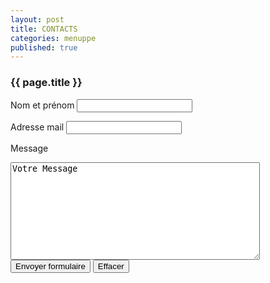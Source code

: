 ```yaml
---
layout: post
title: CONTACTS
categories: menuppe
published: true
---
```


### {{ page.title }}

<form id="ajax_form" action="/php/send.php" method="post" markdown="1">
<label for="nom" markdown="1">Nom et prénom </label> 
<input id="nom" type="text" name="nom" markdown="1" maxlength="40" />
<br/>

<label for="email" markdown="1">Adresse mail </label> 
<input id="email" type="text" name="email" markdown="1" maxlength="40" /> 
<br/>

<label for="message" markdown="1">Message </label> 
<textarea id="message" name="message" rows="10" cols="47">Votre Message</textarea>
<br/>

<input type="submit" markdown="1" value="Envoyer formulaire" />
<input type="reset" markdown="1" value="Effacer" />
<br/>
</form>


